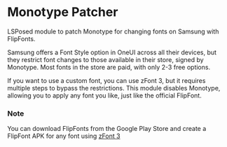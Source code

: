 # Monotype Patcher

LSPosed module to patch Monotype for changing fonts on Samsung with FlipFonts.

Samsung offers a Font Style option in OneUI across all their devices, but they restrict font changes to those available in their store, signed by Monotype. Most fonts in the store are paid, with only 2-3 free options.

If you want to use a custom font, you can use zFont 3, but it requires multiple steps to bypass the restrictions. This module disables Monotype, allowing you to apply any font you like, just like the official FlipFont.

### Note
You can download FlipFonts from the Google Play Store and create a FlipFont APK for any font using [zFont 3](https://play.google.com/store/apps/details?id=com.htetznaing.zfont2)
